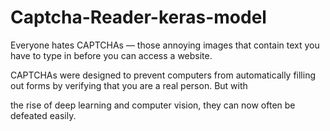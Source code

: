 # Captcha-Reader-keras-model

Everyone hates CAPTCHAs — those annoying images that contain text you have to type in before you can access a website.

CAPTCHAs were designed to prevent computers from automatically filling out forms by verifying that you are a real person. But with 

the rise of deep learning and computer vision, they can now often be defeated easily.


